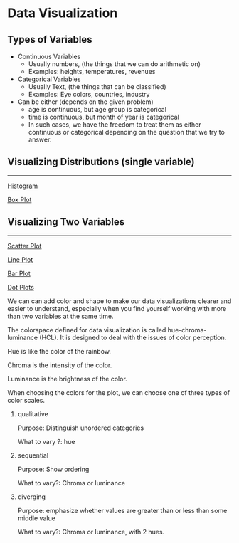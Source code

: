 # Data Visualization

## Types of Variables

- Continuous Variables
    - Usually numbers, (the things that we can do arithmetic on)
    - Examples: heights, temperatures, revenues
- Categorical Variables
    - Usually Text, (the things that can be classified)
    - Examples: Eye colors, countries, industry
- Can be either (depends on the given problem)
    - age is continuous, but age group is categorical
    - time is continuous, but month of year is categorical
    - In such cases, we have the freedom to treat them as either continuous or categorical depending on the question that we try to answer.
    

## Visualizing Distributions (single variable)

---

[Histogram](Data%20Visualization%20486560e3cd074133b9f1a372bb133051/Histogram%20a6644922ea3842859bed632e8f60c19f.md)

[Box Plot](Data%20Visualization%20486560e3cd074133b9f1a372bb133051/Box%20Plot%208d039219a39e4ba99ed2f16f4b5ec395.md)

## Visualizing Two Variables

---

[Scatter Plot](Data%20Visualization%20486560e3cd074133b9f1a372bb133051/Scatter%20Plot%20596001ca41cc4517bc8edc600cc8baf2.md)

[Line Plot](Data%20Visualization%20486560e3cd074133b9f1a372bb133051/Line%20Plot%209a5c85a352964965ac6f63382c78d7c7.md)

[Bar Plot](Data%20Visualization%20486560e3cd074133b9f1a372bb133051/Bar%20Plot%20b242f30d30ac4b2da3bd3132284287a4.md)

[Dot Plots](Data%20Visualization%20486560e3cd074133b9f1a372bb133051/Dot%20Plots%20e95ac6c1fd704566a109cdcdbbc02cf5.md)

We can can add color and shape to make our data visualizations clearer and easier to understand, especially when you find yourself working with more than two variables at the same time. 

The colorspace defined for data visualization is called hue-chroma-luminance (HCL). It is designed to deal with the issues of color perception. 

Hue is like the color of the rainbow. 

Chroma is the intensity of the color.

Luminance is the brightness of the color.

When choosing the colors for the plot, we can choose one of three types of color scales.

1. qualitative
    
    Purpose: Distinguish unordered categories
    
    What to vary ?: hue
    
2. sequential
    
    Purpose: Show ordering
    
    What to vary?: Chroma or luminance
    
3. diverging
    
    Purpose: emphasize whether values are greater than or less than some middle value 
    
    What to vary?: Chroma or luminance, with 2 hues.